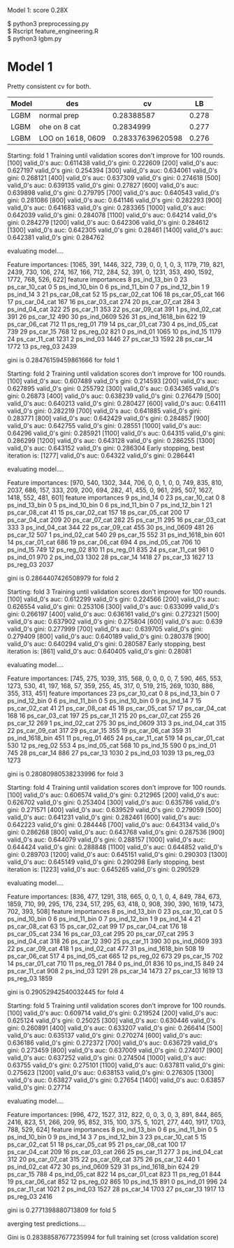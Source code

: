 Model 1: score 0.28X

$ python3 preprocessing.py 
<br>
$ Rscript feature_engineering.R
<br>
$ python3 lgbm.py 

# Model 1 

Pretty consistent cv for both. 

Model | des| cv | LB |  
--- | --- | --- | --- 
LGBM | normal prep | 0.28388587 | 0.278
LGBM | ohe on 8 cat |  0.2834999 | 0.277
LGBM | LOO on 1618, 0609 | 0.28337639620598 | 0.276


 Starting: fold 1
Training until validation scores don't improve for 100 rounds.
[100]   valid_0's auc: 0.611438 valid_0's gini: 0.222609
[200]   valid_0's auc: 0.627197 valid_0's gini: 0.254394
[300]   valid_0's auc: 0.634061 valid_0's gini: 0.268121
[400]   valid_0's auc: 0.637309 valid_0's gini: 0.274618
[500]   valid_0's auc: 0.639135 valid_0's gini: 0.27827
[600]   valid_0's auc: 0.639898 valid_0's gini: 0.279795
[700]   valid_0's auc: 0.640543 valid_0's gini: 0.281086
[800]   valid_0's auc: 0.641146 valid_0's gini: 0.282293
[900]   valid_0's auc: 0.641683 valid_0's gini: 0.283365
[1000]  valid_0's auc: 0.642039 valid_0's gini: 0.284078
[1100]  valid_0's auc: 0.64214  valid_0's gini: 0.284279
[1200]  valid_0's auc: 0.642306 valid_0's gini: 0.284612
[1300]  valid_0's auc: 0.642305 valid_0's gini: 0.28461
[1400]  valid_0's auc: 0.642381 valid_0's gini: 0.284762

 evaluating model.... 

Feature importances: [1065, 391, 1446, 322, 739, 0, 0, 1, 0, 3, 1179, 719, 821, 2439, 730, 106, 274, 167, 166, 712, 284, 52, 391, 0, 1231, 353, 490, 1592, 1772, 768, 526, 622]
            feature  importances
8     ps_ind_13_bin            0
23    ps_car_10_cat            0
5     ps_ind_10_bin            0
6     ps_ind_11_bin            0
7     ps_ind_12_bin            1
9         ps_ind_14            3
21    ps_car_08_cat           52
15    ps_car_02_cat          106
18    ps_car_05_cat          166
17    ps_car_04_cat          167
16    ps_car_03_cat          274
20    ps_car_07_cat          284
3     ps_ind_04_cat          322
25        ps_car_11          353
22    ps_car_09_cat          391
1     ps_ind_02_cat          391
26        ps_car_12          490
30      ps_ind_0609          526
31  ps_ind_1618_bin          622
19    ps_car_06_cat          712
11        ps_reg_01          719
14    ps_car_01_cat          730
4     ps_ind_05_cat          739
29        ps_car_15          768
12        ps_reg_02          821
0         ps_ind_01         1065
10        ps_ind_15         1179
24    ps_car_11_cat         1231
2         ps_ind_03         1446
27        ps_car_13         1592
28        ps_car_14         1772
13        ps_reg_03         2439

 gini is 0.28476159459861666 for fold 1

 Starting: fold 2
Training until validation scores don't improve for 100 rounds.
[100]   valid_0's auc: 0.607489 valid_0's gini: 0.214593
[200]   valid_0's auc: 0.627895 valid_0's gini: 0.255792
[300]   valid_0's auc: 0.634365 valid_0's gini: 0.26873
[400]   valid_0's auc: 0.638239 valid_0's gini: 0.276479
[500]   valid_0's auc: 0.640213 valid_0's gini: 0.280427
[600]   valid_0's auc: 0.64111  valid_0's gini: 0.282219
[700]   valid_0's auc: 0.641885 valid_0's gini: 0.283771
[800]   valid_0's auc: 0.642429 valid_0's gini: 0.284857
[900]   valid_0's auc: 0.642755 valid_0's gini: 0.28551
[1000]  valid_0's auc: 0.64296  valid_0's gini: 0.285921
[1100]  valid_0's auc: 0.64315  valid_0's gini: 0.286299
[1200]  valid_0's auc: 0.643128 valid_0's gini: 0.286255
[1300]  valid_0's auc: 0.643152 valid_0's gini: 0.286304
Early stopping, best iteration is:
[1277]  valid_0's auc: 0.64322  valid_0's gini: 0.286441

 evaluating model.... 

Feature importances: [970, 540, 1302, 344, 706, 0, 0, 1, 0, 0, 749, 835, 810, 2037, 686, 157, 333, 209, 200, 694, 282, 41, 455, 0, 961, 295, 507, 1627, 1418, 552, 481, 601]
            feature  importances
9         ps_ind_14            0
23    ps_car_10_cat            0
8     ps_ind_13_bin            0
5     ps_ind_10_bin            0
6     ps_ind_11_bin            0
7     ps_ind_12_bin            1
21    ps_car_08_cat           41
15    ps_car_02_cat          157
18    ps_car_05_cat          200
17    ps_car_04_cat          209
20    ps_car_07_cat          282
25        ps_car_11          295
16    ps_car_03_cat          333
3     ps_ind_04_cat          344
22    ps_car_09_cat          455
30      ps_ind_0609          481
26        ps_car_12          507
1     ps_ind_02_cat          540
29        ps_car_15          552
31  ps_ind_1618_bin          601
14    ps_car_01_cat          686
19    ps_car_06_cat          694
4     ps_ind_05_cat          706
10        ps_ind_15          749
12        ps_reg_02          810
11        ps_reg_01          835
24    ps_car_11_cat          961
0         ps_ind_01          970
2         ps_ind_03         1302
28        ps_car_14         1418
27        ps_car_13         1627
13        ps_reg_03         2037

 gini is 0.2864407426508979 for fold 2

 Starting: fold 3
Training until validation scores don't improve for 100 rounds.
[100]   valid_0's auc: 0.612299 valid_0's gini: 0.224566
[200]   valid_0's auc: 0.626554 valid_0's gini: 0.253106
[300]   valid_0's auc: 0.633099 valid_0's gini: 0.266197
[400]   valid_0's auc: 0.636161 valid_0's gini: 0.272321
[500]   valid_0's auc: 0.637902 valid_0's gini: 0.275804
[600]   valid_0's auc: 0.639    valid_0's gini: 0.277999
[700]   valid_0's auc: 0.639705 valid_0's gini: 0.279409
[800]   valid_0's auc: 0.640189 valid_0's gini: 0.280378
[900]   valid_0's auc: 0.640294 valid_0's gini: 0.280587
Early stopping, best iteration is:
[861]   valid_0's auc: 0.640405 valid_0's gini: 0.28081

 evaluating model.... 

Feature importances: [745, 275, 1039, 315, 568, 0, 0, 0, 0, 7, 590, 465, 553, 1273, 530, 41, 197, 168, 57, 359, 255, 45, 317, 0, 519, 215, 269, 1030, 886, 355, 313, 451]
            feature  importances
23    ps_car_10_cat            0
8     ps_ind_13_bin            0
7     ps_ind_12_bin            0
6     ps_ind_11_bin            0
5     ps_ind_10_bin            0
9         ps_ind_14            7
15    ps_car_02_cat           41
21    ps_car_08_cat           45
18    ps_car_05_cat           57
17    ps_car_04_cat          168
16    ps_car_03_cat          197
25        ps_car_11          215
20    ps_car_07_cat          255
26        ps_car_12          269
1     ps_ind_02_cat          275
30      ps_ind_0609          313
3     ps_ind_04_cat          315
22    ps_car_09_cat          317
29        ps_car_15          355
19    ps_car_06_cat          359
31  ps_ind_1618_bin          451
11        ps_reg_01          465
24    ps_car_11_cat          519
14    ps_car_01_cat          530
12        ps_reg_02          553
4     ps_ind_05_cat          568
10        ps_ind_15          590
0         ps_ind_01          745
28        ps_car_14          886
27        ps_car_13         1030
2         ps_ind_03         1039
13        ps_reg_03         1273

 gini is 0.28080980538233996 for fold 3

 Starting: fold 4
Training until validation scores don't improve for 100 rounds.
[100]   valid_0's auc: 0.606574 valid_0's gini: 0.212965
[200]   valid_0's auc: 0.626702 valid_0's gini: 0.253404
[300]   valid_0's auc: 0.635786 valid_0's gini: 0.271571
[400]   valid_0's auc: 0.639529 valid_0's gini: 0.279059
[500]   valid_0's auc: 0.641231 valid_0's gini: 0.282461
[600]   valid_0's auc: 0.642223 valid_0's gini: 0.284446
[700]   valid_0's auc: 0.643134 valid_0's gini: 0.286268
[800]   valid_0's auc: 0.643768 valid_0's gini: 0.287536
[900]   valid_0's auc: 0.644079 valid_0's gini: 0.288157
[1000]  valid_0's auc: 0.644424 valid_0's gini: 0.288848
[1100]  valid_0's auc: 0.644852 valid_0's gini: 0.289703
[1200]  valid_0's auc: 0.645151 valid_0's gini: 0.290303
[1300]  valid_0's auc: 0.645149 valid_0's gini: 0.290298
Early stopping, best iteration is:
[1223]  valid_0's auc: 0.645265 valid_0's gini: 0.290529

 evaluating model.... 

Feature importances: [836, 477, 1291, 318, 665, 0, 0, 1, 0, 4, 849, 784, 673, 1859, 710, 99, 295, 176, 234, 517, 295, 63, 418, 0, 908, 390, 390, 1619, 1473, 702, 393, 508]
            feature  importances
8     ps_ind_13_bin            0
23    ps_car_10_cat            0
5     ps_ind_10_bin            0
6     ps_ind_11_bin            0
7     ps_ind_12_bin            1
9         ps_ind_14            4
21    ps_car_08_cat           63
15    ps_car_02_cat           99
17    ps_car_04_cat          176
18    ps_car_05_cat          234
16    ps_car_03_cat          295
20    ps_car_07_cat          295
3     ps_ind_04_cat          318
26        ps_car_12          390
25        ps_car_11          390
30      ps_ind_0609          393
22    ps_car_09_cat          418
1     ps_ind_02_cat          477
31  ps_ind_1618_bin          508
19    ps_car_06_cat          517
4     ps_ind_05_cat          665
12        ps_reg_02          673
29        ps_car_15          702
14    ps_car_01_cat          710
11        ps_reg_01          784
0         ps_ind_01          836
10        ps_ind_15          849
24    ps_car_11_cat          908
2         ps_ind_03         1291
28        ps_car_14         1473
27        ps_car_13         1619
13        ps_reg_03         1859

 gini is 0.29052942540032445 for fold 4

 Starting: fold 5
Training until validation scores don't improve for 100 rounds.
[100]   valid_0's auc: 0.609714 valid_0's gini: 0.219524
[200]   valid_0's auc: 0.625124 valid_0's gini: 0.25025
[300]   valid_0's auc: 0.630446 valid_0's gini: 0.260891
[400]   valid_0's auc: 0.633207 valid_0's gini: 0.266414
[500]   valid_0's auc: 0.635137 valid_0's gini: 0.270274
[600]   valid_0's auc: 0.636186 valid_0's gini: 0.272372
[700]   valid_0's auc: 0.636729 valid_0's gini: 0.273459
[800]   valid_0's auc: 0.637009 valid_0's gini: 0.274017
[900]   valid_0's auc: 0.637252 valid_0's gini: 0.274504
[1000]  valid_0's auc: 0.63755  valid_0's gini: 0.275101
[1100]  valid_0's auc: 0.637811 valid_0's gini: 0.275623
[1200]  valid_0's auc: 0.638153 valid_0's gini: 0.276305
[1300]  valid_0's auc: 0.63827  valid_0's gini: 0.27654
[1400]  valid_0's auc: 0.63857  valid_0's gini: 0.27714

 evaluating model.... 

Feature importances: [996, 472, 1527, 312, 822, 0, 0, 3, 0, 3, 891, 844, 865, 2416, 823, 51, 266, 209, 95, 852, 315, 100, 375, 5, 1021, 277, 440, 1917, 1703, 788, 529, 624]
            feature  importances
8     ps_ind_13_bin            0
6     ps_ind_11_bin            0
5     ps_ind_10_bin            0
9         ps_ind_14            3
7     ps_ind_12_bin            3
23    ps_car_10_cat            5
15    ps_car_02_cat           51
18    ps_car_05_cat           95
21    ps_car_08_cat          100
17    ps_car_04_cat          209
16    ps_car_03_cat          266
25        ps_car_11          277
3     ps_ind_04_cat          312
20    ps_car_07_cat          315
22    ps_car_09_cat          375
26        ps_car_12          440
1     ps_ind_02_cat          472
30      ps_ind_0609          529
31  ps_ind_1618_bin          624
29        ps_car_15          788
4     ps_ind_05_cat          822
14    ps_car_01_cat          823
11        ps_reg_01          844
19    ps_car_06_cat          852
12        ps_reg_02          865
10        ps_ind_15          891
0         ps_ind_01          996
24    ps_car_11_cat         1021
2         ps_ind_03         1527
28        ps_car_14         1703
27        ps_car_13         1917
13        ps_reg_03         2416

 gini is 0.2771398880713809 for fold 5

 averging test predictions....


 Gini is 0.28388587677235994 for full training set (cross validation score)
